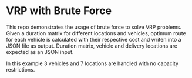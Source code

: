 # VRP with Brute Force

This repo demonstrates the usage of brute force to solve VRP problems.
Given a duration matrix for different locations and vehicles, optimum route for each vehicle is calculated with their respective cost and writen into a JSON file as output. 
Duration matrix, vehicle and delivery locations are expected as an JSON input.

In this example 3 vehicles and 7 locations are handled with no capacity restrictions.

